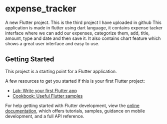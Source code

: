 # expense_tracker

A new Flutter project.
This is the third project I have uploaded in github 
This application is made in flutter using dart language, it contains expense tacker interface where we can add our expenses, categorize them, 
add, title, amount, type and date and then save it.
It also contains chart feature which shows a great user interface and easy to use.

## Getting Started

This project is a starting point for a Flutter application.

A few resources to get you started if this is your first Flutter project:

- [Lab: Write your first Flutter app](https://docs.flutter.dev/get-started/codelab)
- [Cookbook: Useful Flutter samples](https://docs.flutter.dev/cookbook)

For help getting started with Flutter development, view the
[online documentation](https://docs.flutter.dev/), which offers tutorials,
samples, guidance on mobile development, and a full API reference.
